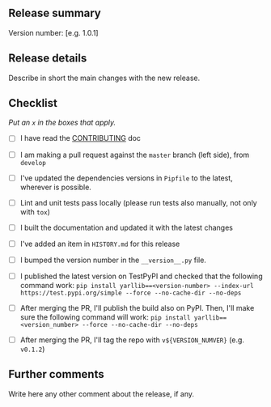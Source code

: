 ## Release summary

Version number: [e.g. 1.0.1]

## Release details

Describe in short the main changes with the new release.

## Checklist

_Put an `x` in the boxes that apply._

- [ ] I have read the [CONTRIBUTING](../master/CONTRIBUTING.rst) doc
- [ ] I am making a pull request against the `master` branch (left side), from `develop`
- [ ] I've updated the dependencies versions in `Pipfile` to the latest, wherever is possible.
- [ ] Lint and unit tests pass locally (please run tests also manually, not only with `tox`)
- [ ] I built the documentation and updated it with the latest changes
- [ ] I've added an item in `HISTORY.md` for this release
- [ ] I bumped the version number in the `__version__.py` file.
- [ ] I published the latest version on TestPyPI and checked that the following command work:
       ```pip install yarllib==<version-number> --index-url https://test.pypi.org/simple --force --no-cache-dir --no-deps```
- [ ] After merging the PR, I'll publish the build also on PyPI. Then, I'll make sure the following
      command will work:
      ```pip install yarllib==<version_number> --force --no-cache-dir --no-deps```  
- [ ] After merging the PR, I'll tag the repo with `v${VERSION_NUMVER}` (e.g. `v0.1.2`)


## Further comments

Write here any other comment about the release, if any.
